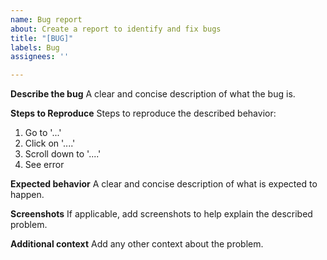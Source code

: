 ```yaml
---
name: Bug report
about: Create a report to identify and fix bugs
title: "[BUG]"
labels: Bug
assignees: ''

---
```


**Describe the bug**
A clear and concise description of what the bug is.

**Steps to Reproduce**
Steps to reproduce the described behavior:
1. Go to '...'
2. Click on '....'
3. Scroll down to '....'
4. See error

**Expected behavior**
A clear and concise description of what is expected to happen.

**Screenshots**
If applicable, add screenshots to help explain the described problem.

**Additional context**
Add any other context about the problem.
